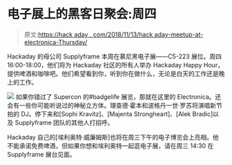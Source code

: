 # 电子展上的黑客日聚会:周四

> 原文:[https://hack aday . com/2018/11/13/hack aday-meetup-at-electronica-Thursday/](https://hackaday.com/2018/11/13/hackaday-meetup-at-electronica-thursday/)

Hackaday 的母公司 Supplyframe 本周在慕尼黑电子展——C5-223 展位。周四 16:00-18:00，他们将为 Hackaday 社区的所有人举办 Hackaday Happy Hour，提供啤酒和咖啡吧。他们希望看到你，听到你在做什么，无论是白天的工作还是晚上的工作。

[![](../Images/94017c91c03f92b30b068c328ea85700.png)](https://hackaday.com/wp-content/uploads/2018/11/img_20181113_160716_thumbnail.png) 如果你错过了 Supercon 的#badgelife 展览，那就在这里的 Electronica。还会有一些你可能听说过的神秘立方体。理查德·霍本和波格丹一世·罗苏将演唱新节拍的 DJ。停下来和[Sophi Kravitz]、[Majenta Strongheart]、[Alek Bradic]以及 Supplyframe 团队的其他人打招呼。

Hackaday 自己的[埃利奥特·威廉姆斯]也将在周三下午的电子博览会上亮相。他不能承诺免费啤酒，但如果你想和埃利奥特一起逛电子展，请在周三 14:30 在 Supplyframe 展台见面。